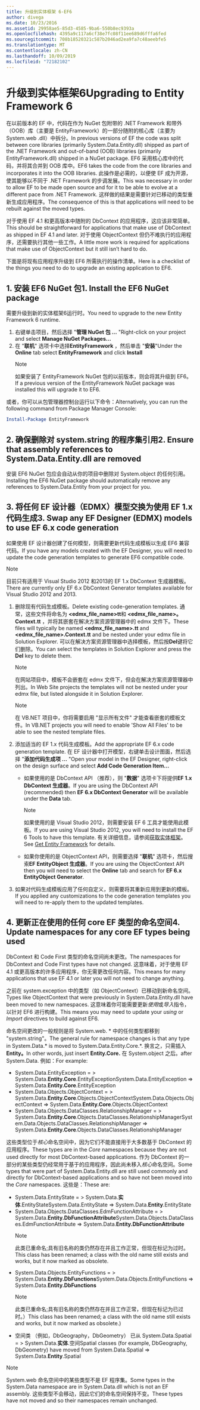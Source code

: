 ```yaml
---
title: 升级到实体框架 6-EF6
author: divega
ms.date: 10/23/2016
ms.assetid: 29958ae5-85d3-4585-9ba6-550b8ec9393a
ms.openlocfilehash: 4395a9c117a6cf38e7fc08f11ee689d6fffa6fed
ms.sourcegitcommit: 708b18520321c587b2046ad2ea9fa7c48aeebfe5
ms.translationtype: MT
ms.contentlocale: zh-CN
ms.lasthandoff: 10/09/2019
ms.locfileid: "72182102"
---
```

# <a name="upgrading-to-entity-framework-6"></a><span data-ttu-id="74afb-102">升级到实体框架6</span><span class="sxs-lookup"><span data-stu-id="74afb-102">Upgrading to Entity Framework 6</span></span>

<span data-ttu-id="74afb-103">在以前版本的 EF 中，代码在作为 NuGet 包附带的 .NET Framework 和带外（OOB）库（主要是 EntityFramework）的一部分随附的核心库（主要为 System.web .dll）中拆分。</span><span class="sxs-lookup"><span data-stu-id="74afb-103">In previous versions of EF the code was split between core libraries (primarily System.Data.Entity.dll) shipped as part of the .NET Framework and out-of-band (OOB) libraries (primarily EntityFramework.dll) shipped in a NuGet package.</span></span> <span data-ttu-id="74afb-104">EF6 采用核心库中的代码，并将其合并到 OOB 库中。</span><span class="sxs-lookup"><span data-stu-id="74afb-104">EF6 takes the code from the core libraries and incorporates it into the OOB libraries.</span></span> <span data-ttu-id="74afb-105">此操作是必需的，以便使 EF 成为开源，使其能够以不同于 .NET Framework 的步调发展。</span><span class="sxs-lookup"><span data-stu-id="74afb-105">This was necessary in order to allow EF to be made open source and for it to be able to evolve at a different pace from .NET Framework.</span></span> <span data-ttu-id="74afb-106">这样做的结果是需要针对已移动的类型重新生成应用程序。</span><span class="sxs-lookup"><span data-stu-id="74afb-106">The consequence of this is that applications will need to be rebuilt against the moved types.</span></span>

<span data-ttu-id="74afb-107">对于使用 EF 4.1 和更高版本中随附的 DbContext 的应用程序，这应该非常简单。</span><span class="sxs-lookup"><span data-stu-id="74afb-107">This should be straightforward for applications that make use of DbContext as shipped in EF 4.1 and later.</span></span> <span data-ttu-id="74afb-108">对于使用 ObjectContext 但仍不难执行的应用程序，还需要执行其他一些工作。</span><span class="sxs-lookup"><span data-stu-id="74afb-108">A little more work is required for applications that make use of ObjectContext but it still isn’t hard to do.</span></span>

<span data-ttu-id="74afb-109">下面是将现有应用程序升级到 EF6 所需执行的操作清单。</span><span class="sxs-lookup"><span data-stu-id="74afb-109">Here is a checklist of the things you need to do to upgrade an existing application to EF6.</span></span>

## <a name="1-install-the-ef6-nuget-package"></a><span data-ttu-id="74afb-110">1. 安装 EF6 NuGet 包</span><span class="sxs-lookup"><span data-stu-id="74afb-110">1. Install the EF6 NuGet package</span></span>

<span data-ttu-id="74afb-111">需要升级到新的实体框架6运行时。</span><span class="sxs-lookup"><span data-stu-id="74afb-111">You need to upgrade to the new Entity Framework 6 runtime.</span></span>

1. <span data-ttu-id="74afb-112">右键单击项目，然后选择 "**管理 NuGet 包 ...** "</span><span class="sxs-lookup"><span data-stu-id="74afb-112">Right-click on your project and select **Manage NuGet Packages...**</span></span>  
2. <span data-ttu-id="74afb-113">在 "**联机**" 选项卡中选择**EntityFramework** ，然后单击 "**安装**"</span><span class="sxs-lookup"><span data-stu-id="74afb-113">Under the **Online** tab select **EntityFramework** and click **Install**</span></span>  
   > [!NOTE]
   > <span data-ttu-id="74afb-114">如果安装了 EntityFramework NuGet 包的以前版本，则会将其升级到 EF6。</span><span class="sxs-lookup"><span data-stu-id="74afb-114">If a previous version of the EntityFramework NuGet package was installed this will upgrade it to EF6.</span></span>

<span data-ttu-id="74afb-115">或者，你可以从包管理器控制台运行以下命令：</span><span class="sxs-lookup"><span data-stu-id="74afb-115">Alternatively, you can run the following command from Package Manager Console:</span></span>

``` powershell
Install-Package EntityFramework
```

## <a name="2-ensure-that-assembly-references-to-systemdataentitydll-are-removed"></a><span data-ttu-id="74afb-116">2. 确保删除对 system.string 的程序集引用</span><span class="sxs-lookup"><span data-stu-id="74afb-116">2. Ensure that assembly references to System.Data.Entity.dll are removed</span></span>

<span data-ttu-id="74afb-117">安装 EF6 NuGet 包应会自动从你的项目中删除对 System.object 的任何引用。</span><span class="sxs-lookup"><span data-stu-id="74afb-117">Installing the EF6 NuGet package should automatically remove any references to System.Data.Entity from your project for you.</span></span>

## <a name="3-swap-any-ef-designer-edmx-models-to-use-ef-6x-code-generation"></a><span data-ttu-id="74afb-118">3. 将任何 EF 设计器（EDMX）模型交换为使用 EF 1.x 代码生成</span><span class="sxs-lookup"><span data-stu-id="74afb-118">3. Swap any EF Designer (EDMX) models to use EF 6.x code generation</span></span>

<span data-ttu-id="74afb-119">如果使用 EF 设计器创建了任何模型，则需要更新代码生成模板以生成 EF6 兼容代码。</span><span class="sxs-lookup"><span data-stu-id="74afb-119">If you have any models created with the EF Designer, you will need to update the code generation templates to generate EF6 compatible code.</span></span>

> [!NOTE]
> <span data-ttu-id="74afb-120">目前只有适用于 Visual Studio 2012 和2013的 EF 1.x DbContext 生成器模板。</span><span class="sxs-lookup"><span data-stu-id="74afb-120">There are currently only EF 6.x DbContext Generator templates available for Visual Studio 2012 and 2013.</span></span>

1. <span data-ttu-id="74afb-121">删除现有代码生成模板。</span><span class="sxs-lookup"><span data-stu-id="74afb-121">Delete existing code-generation templates.</span></span> <span data-ttu-id="74afb-122">通常，这些文件将命名为 **\<edmx_file_name\>tt**和 **\<edmx_file_name\>。Context.tt** ，并将其嵌套在解决方案资源管理器中的 edmx 文件下。</span><span class="sxs-lookup"><span data-stu-id="74afb-122">These files will typically be named **\<edmx_file_name\>.tt** and **\<edmx_file_name\>.Context.tt** and be nested under your edmx file in Solution Explorer.</span></span> <span data-ttu-id="74afb-123">可以在解决方案资源管理器中选择模板，然后按**Del**键将它们删除。</span><span class="sxs-lookup"><span data-stu-id="74afb-123">You can select the templates in Solution Explorer and press the **Del** key to delete them.</span></span>  
   > [!NOTE]
   > <span data-ttu-id="74afb-124">在网站项目中，模板不会嵌套在 edmx 文件下，但会在解决方案资源管理器中列出。</span><span class="sxs-lookup"><span data-stu-id="74afb-124">In Web Site projects the templates will not be nested under your edmx file, but listed alongside it in Solution Explorer.</span></span>  

   > [!NOTE]
   > <span data-ttu-id="74afb-125">在 VB.NET 项目中，你将需要启用 "显示所有文件" 才能查看嵌套的模板文件。</span><span class="sxs-lookup"><span data-stu-id="74afb-125">In VB.NET projects you will need to enable 'Show All Files' to be able to see the nested template files.</span></span>
2. <span data-ttu-id="74afb-126">添加适当的 EF 1.x 代码生成模板。</span><span class="sxs-lookup"><span data-stu-id="74afb-126">Add the appropriate EF 6.x code generation template.</span></span> <span data-ttu-id="74afb-127">在 EF 设计器中打开模型，右键单击设计图面，然后选择 "**添加代码生成项 ...** "</span><span class="sxs-lookup"><span data-stu-id="74afb-127">Open your model in the EF Designer, right-click on the design surface and select **Add Code Generation Item...**</span></span>
    - <span data-ttu-id="74afb-128">如果使用的是 DbContext API （推荐），则 "**数据**" 选项卡下将提供**EF 1.x DbContext 生成器**。</span><span class="sxs-lookup"><span data-stu-id="74afb-128">If you are using the DbContext API (recommended) then **EF 6.x DbContext Generator** will be available under the **Data** tab.</span></span>  
      > [!NOTE]
      > <span data-ttu-id="74afb-129">如果使用的是 Visual Studio 2012，则需要安装 EF 6 工具才能使用此模板。</span><span class="sxs-lookup"><span data-stu-id="74afb-129">If you are using Visual Studio 2012, you will need to install the EF 6 Tools to have this template.</span></span> <span data-ttu-id="74afb-130">有关详细信息，请参阅[获取实体框架](~/ef6/fundamentals/install.md)。</span><span class="sxs-lookup"><span data-stu-id="74afb-130">See [Get Entity Framework](~/ef6/fundamentals/install.md) for details.</span></span>  

    - <span data-ttu-id="74afb-131">如果你使用的是 ObjectContext API，则需要选择 "**联机**" 选项卡，然后搜索**EF EntityObject 生成器**。</span><span class="sxs-lookup"><span data-stu-id="74afb-131">If you are using the ObjectContext API then you will need to select the **Online** tab and search for **EF 6.x EntityObject Generator**.</span></span>  
3. <span data-ttu-id="74afb-132">如果对代码生成模板应用了任何自定义，则需要将其重新应用到更新的模板。</span><span class="sxs-lookup"><span data-stu-id="74afb-132">If you applied any customizations to the code generation templates you will need to re-apply them to the updated templates.</span></span>

## <a name="4-update-namespaces-for-any-core-ef-types-being-used"></a><span data-ttu-id="74afb-133">4. 更新正在使用的任何 core EF 类型的命名空间</span><span class="sxs-lookup"><span data-stu-id="74afb-133">4. Update namespaces for any core EF types being used</span></span>

<span data-ttu-id="74afb-134">DbContext 和 Code First 类型的命名空间尚未更改。</span><span class="sxs-lookup"><span data-stu-id="74afb-134">The namespaces for DbContext and Code First types have not changed.</span></span> <span data-ttu-id="74afb-135">这意味着，对于使用 EF 4.1 或更高版本的许多应用程序，你无需更改任何内容。</span><span class="sxs-lookup"><span data-stu-id="74afb-135">This means for many applications that use EF 4.1 or later you will not need to change anything.</span></span>

<span data-ttu-id="74afb-136">之前在 system.exception 中的类型（如 ObjectContext）已移动到新命名空间。</span><span class="sxs-lookup"><span data-stu-id="74afb-136">Types like ObjectContext that were previously in System.Data.Entity.dll have been moved to new namespaces.</span></span> <span data-ttu-id="74afb-137">这意味着你可能需要更新*使用*或*导入*指令，以针对 EF6 进行构建。</span><span class="sxs-lookup"><span data-stu-id="74afb-137">This means you may need to update your *using* or *Import* directives to build against EF6.</span></span>

<span data-ttu-id="74afb-138">命名空间更改的一般规则是将 System.web. \* 中的任何类型都移到 "system.string"。</span><span class="sxs-lookup"><span data-stu-id="74afb-138">The general rule for namespace changes is that any type in System.Data.\* is moved to System.Data.Entity.Core.\*.</span></span> <span data-ttu-id="74afb-139">换言之，只需插入**Entity。**</span><span class="sxs-lookup"><span data-stu-id="74afb-139">In other words, just insert **Entity.Core.**</span></span> <span data-ttu-id="74afb-140">在 System.object 之后。</span><span class="sxs-lookup"><span data-stu-id="74afb-140">after System.Data.</span></span> <span data-ttu-id="74afb-141">例如：</span><span class="sxs-lookup"><span data-stu-id="74afb-141">For example:</span></span>

- <span data-ttu-id="74afb-142">System.Data.EntityException = > System.Data.**Entity.Core**.EntityException</span><span class="sxs-lookup"><span data-stu-id="74afb-142">System.Data.EntityException => System.Data.**Entity.Core**.EntityException</span></span>  
- <span data-ttu-id="74afb-143">System.Data.Objects.ObjectContext = > System.Data.**Entity.Core**.Objects.ObjectContext</span><span class="sxs-lookup"><span data-stu-id="74afb-143">System.Data.Objects.ObjectContext => System.Data.**Entity.Core**.Objects.ObjectContext</span></span>  
- <span data-ttu-id="74afb-144">System.Data.Objects.DataClasses.RelationshipManager = > System.Data.**Entity.Core**.Objects.DataClasses.RelationshipManager</span><span class="sxs-lookup"><span data-stu-id="74afb-144">System.Data.Objects.DataClasses.RelationshipManager => System.Data.**Entity.Core**.Objects.DataClasses.RelationshipManager</span></span>  

<span data-ttu-id="74afb-145">这些类型位于*核心*命名空间中，因为它们不能直接用于大多数基于 DbContext 的应用程序。</span><span class="sxs-lookup"><span data-stu-id="74afb-145">These types are in the *Core* namespaces because they are not used directly for most DbContext-based applications.</span></span> <span data-ttu-id="74afb-146">作为 DbContext 的一部分的某些类型仍经常用于基于的应用程序，因此尚未移入*核心*命名空间。</span><span class="sxs-lookup"><span data-stu-id="74afb-146">Some types that were part of System.Data.Entity.dll are still used commonly and directly for DbContext-based applications and so have not been moved into the *Core* namespaces.</span></span> <span data-ttu-id="74afb-147">这些是：</span><span class="sxs-lookup"><span data-stu-id="74afb-147">These are:</span></span>

- <span data-ttu-id="74afb-148">System.Data.EntityState = > System.Data.**实体**.EntityState</span><span class="sxs-lookup"><span data-stu-id="74afb-148">System.Data.EntityState => System.Data.**Entity**.EntityState</span></span>  
- <span data-ttu-id="74afb-149">System.Data.Objects.DataClasses.EdmFunctionAttribute = > System.Data.**Entity.DbFunctionAttribute**</span><span class="sxs-lookup"><span data-stu-id="74afb-149">System.Data.Objects.DataClasses.EdmFunctionAttribute => System.Data.**Entity.DbFunctionAttribute**</span></span>  
  > [!NOTE]
  > <span data-ttu-id="74afb-150">此类已重命名;具有旧名称的类仍然存在并且工作正常，但现在标记为过时。</span><span class="sxs-lookup"><span data-stu-id="74afb-150">This class has been renamed; a class with the old name still exists and works, but it now marked as obsolete.</span></span>  
- <span data-ttu-id="74afb-151">System.Data.Objects.EntityFunctions = > System.Data.**Entity.DbFunctions**</span><span class="sxs-lookup"><span data-stu-id="74afb-151">System.Data.Objects.EntityFunctions => System.Data.**Entity.DbFunctions**</span></span>  
  > [!NOTE]
  > <span data-ttu-id="74afb-152">此类已重命名;具有旧名称的类仍然存在并且工作正常，但现在标记为已过时。）</span><span class="sxs-lookup"><span data-stu-id="74afb-152">This class has been renamed; a class with the old name still exists and works, but it now marked as obsolete.)</span></span>  
- <span data-ttu-id="74afb-153">空间类 （例如，DbGeography，DbGeometry） 已从 System.Data.Spatial = > System.Data.**实体**.空间</span><span class="sxs-lookup"><span data-stu-id="74afb-153">Spatial classes (for example, DbGeography, DbGeometry) have moved from System.Data.Spatial => System.Data.**Entity**.Spatial</span></span>

> [!NOTE]
> <span data-ttu-id="74afb-154">System.web 命名空间中的某些类型不是 EF 程序集。</span><span class="sxs-lookup"><span data-stu-id="74afb-154">Some types in the System.Data namespace are in System.Data.dll which is not an EF assembly.</span></span> <span data-ttu-id="74afb-155">这些类型不会移动，因此它们的命名空间保持不变。</span><span class="sxs-lookup"><span data-stu-id="74afb-155">These types have not moved and so their namespaces remain unchanged.</span></span>
